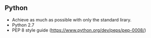 ## Python

- Achieve as much as possible with only the standard lirary.
- Python 2.7
- PEP 8 style guide (https://www.python.org/dev/peps/pep-0008/)
